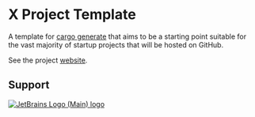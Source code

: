 # X Project Template

A template for [cargo generate](https://github.com/cargo-generate/cargo-generate) that aims to be a starting point suitable for
the vast majority of startup projects that will be hosted on GitHub.

See the project [website](https://x-pt.github.io).

## Support

[![JetBrains Logo (Main) logo](https://resources.jetbrains.com/storage/products/company/brand/logos/jb_beam.png)](https://www.jetbrains.com/community/opensource/#support)
